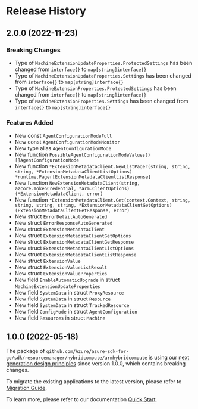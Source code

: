 # Release History

## 2.0.0 (2022-11-23)
### Breaking Changes

- Type of `MachineExtensionUpdateProperties.ProtectedSettings` has been changed from `interface{}` to `map[string]interface{}`
- Type of `MachineExtensionUpdateProperties.Settings` has been changed from `interface{}` to `map[string]interface{}`
- Type of `MachineExtensionProperties.ProtectedSettings` has been changed from `interface{}` to `map[string]interface{}`
- Type of `MachineExtensionProperties.Settings` has been changed from `interface{}` to `map[string]interface{}`

### Features Added

- New const `AgentConfigurationModeFull`
- New const `AgentConfigurationModeMonitor`
- New type alias `AgentConfigurationMode`
- New function `PossibleAgentConfigurationModeValues() []AgentConfigurationMode`
- New function `*ExtensionMetadataClient.NewListPager(string, string, string, *ExtensionMetadataClientListOptions) *runtime.Pager[ExtensionMetadataClientListResponse]`
- New function `NewExtensionMetadataClient(string, azcore.TokenCredential, *arm.ClientOptions) (*ExtensionMetadataClient, error)`
- New function `*ExtensionMetadataClient.Get(context.Context, string, string, string, string, *ExtensionMetadataClientGetOptions) (ExtensionMetadataClientGetResponse, error)`
- New struct `ErrorDetailAutoGenerated`
- New struct `ErrorResponseAutoGenerated`
- New struct `ExtensionMetadataClient`
- New struct `ExtensionMetadataClientGetOptions`
- New struct `ExtensionMetadataClientGetResponse`
- New struct `ExtensionMetadataClientListOptions`
- New struct `ExtensionMetadataClientListResponse`
- New struct `ExtensionValue`
- New struct `ExtensionValueListResult`
- New struct `ExtensionValueProperties`
- New field `EnableAutomaticUpgrade` in struct `MachineExtensionUpdateProperties`
- New field `SystemData` in struct `ProxyResource`
- New field `SystemData` in struct `Resource`
- New field `SystemData` in struct `TrackedResource`
- New field `ConfigMode` in struct `AgentConfiguration`
- New field `Resources` in struct `Machine`


## 1.0.0 (2022-05-18)

The package of `github.com/Azure/azure-sdk-for-go/sdk/resourcemanager/hybridcompute/armhybridcompute` is using our [next generation design principles](https://azure.github.io/azure-sdk/general_introduction.html) since version 1.0.0, which contains breaking changes.

To migrate the existing applications to the latest version, please refer to [Migration Guide](https://aka.ms/azsdk/go/mgmt/migration).

To learn more, please refer to our documentation [Quick Start](https://aka.ms/azsdk/go/mgmt).